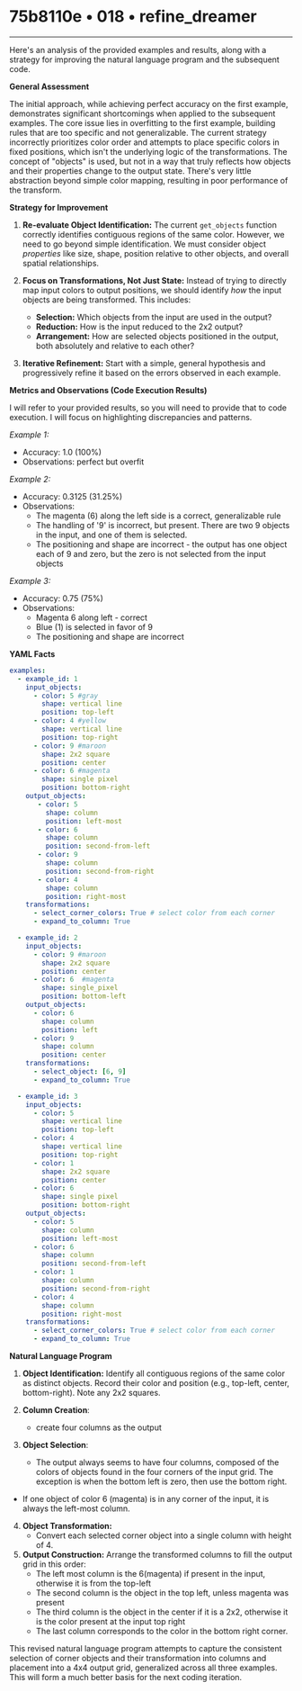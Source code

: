 # 75b8110e • 018 • refine_dreamer

---
Here's an analysis of the provided examples and results, along with a strategy for improving the natural language program and the subsequent code.

**General Assessment**

The initial approach, while achieving perfect accuracy on the first example, demonstrates significant shortcomings when applied to the subsequent examples. The core issue lies in overfitting to the first example, building rules that are too specific and not generalizable. The current strategy incorrectly prioritizes color order and attempts to place specific colors in fixed positions, which isn't the underlying logic of the transformations. The concept of "objects" is used, but not in a way that truly reflects how objects and their properties change to the output state. There's very little abstraction beyond simple color mapping, resulting in poor performance of the transform.

**Strategy for Improvement**

1.  **Re-evaluate Object Identification:** The current `get_objects` function correctly identifies contiguous regions of the same color. However, we need to go beyond simple identification. We must consider object *properties* like size, shape, position relative to other objects, and overall spatial relationships.

2.  **Focus on Transformations, Not Just State:** Instead of trying to directly map input colors to output positions, we should identify *how* the input objects are being transformed. This includes:
    *   **Selection:** Which objects from the input are used in the output?
    *   **Reduction:** How is the input reduced to the 2x2 output?
    *  **Arrangement:** How are selected objects positioned in the output, both absolutely and relative to each other?

3.  **Iterative Refinement:** Start with a simple, general hypothesis and progressively refine it based on the errors observed in each example.

**Metrics and Observations (Code Execution Results)**

I will refer to your provided results, so you will need to provide that to code execution. I will focus on highlighting discrepancies and patterns.

*Example 1:*

*   Accuracy: 1.0 (100%)
*   Observations: perfect but overfit

*Example 2:*

*   Accuracy: 0.3125 (31.25%)
*   Observations:
    *   The magenta (6) along the left side is a correct, generalizable rule
    *   The handling of '9' is incorrect, but present. There are two 9 objects in
        the input, and one of them is selected.
    *   The positioning and shape are incorrect - the output has one object each
        of 9 and zero, but the zero is not selected from the input objects

*Example 3:*

*   Accuracy: 0.75 (75%)
*   Observations:
    *   Magenta 6 along left - correct
    *   Blue (1) is selected in favor of 9
    *  The positioning and shape are incorrect

**YAML Facts**

```yaml
examples:
  - example_id: 1
    input_objects:
      - color: 5 #gray
        shape: vertical line
        position: top-left
      - color: 4 #yellow
        shape: vertical line
        position: top-right
      - color: 9 #maroon
        shape: 2x2 square
        position: center
      - color: 6 #magenta
        shape: single pixel
        position: bottom-right
    output_objects:
       - color: 5
         shape: column
         position: left-most
       - color: 6
         shape: column
         position: second-from-left
       - color: 9
         shape: column
         position: second-from-right
       - color: 4
         shape: column
         position: right-most
    transformations:
      - select_corner_colors: True # select color from each corner
      - expand_to_column: True

  - example_id: 2
    input_objects:
      - color: 9 #maroon
        shape: 2x2 square
        position: center
      - color: 6  #magenta
        shape: single_pixel
        position: bottom-left
    output_objects:
      - color: 6
        shape: column
        position: left
      - color: 9
        shape: column
        position: center
    transformations:
      - select_object: [6, 9]
      - expand_to_column: True

  - example_id: 3
    input_objects:
      - color: 5
        shape: vertical line
        position: top-left
      - color: 4
        shape: vertical line
        position: top-right
      - color: 1
        shape: 2x2 square
        position: center
      - color: 6
        shape: single pixel
        position: bottom-right
    output_objects:
      - color: 5
        shape: column
        position: left-most
      - color: 6
        shape: column
        position: second-from-left
      - color: 1
        shape: column
        position: second-from-right
      - color: 4
        shape: column
        position: right-most
    transformations:
      - select_corner_colors: True # select color from each corner
      - expand_to_column: True

```

**Natural Language Program**

1.  **Object Identification:** Identify all contiguous regions of the same color as distinct objects. Record their color and position (e.g., top-left, center, bottom-right). Note any 2x2 squares.

2. **Column Creation**:
   - create four columns as the output
3.  **Object Selection**:
    - The output always seems to have four columns, composed of the colors of
      objects found in the four corners of the input grid. The exception is when
      the bottom left is zero, then use the bottom right.
   - If one object of color 6 (magenta) is in any corner of the input, it is always the left-most column.
4. **Object Transformation:**
   - Convert each selected corner object into a single column with height of 4.
5. **Output Construction:** Arrange the transformed columns to fill the output grid in this order:
    - The left most column is the 6(magenta) if present in the input, otherwise it is from the top-left
    - The second column is the object in the top left, unless magenta was present
    - The third column is the object in the center if it is a 2x2, otherwise it
      is the color present at the input top right
    - The last column corresponds to the color in the bottom right corner.

This revised natural language program attempts to capture the consistent selection of corner objects and their transformation into columns and placement into a 4x4 output grid, generalized across all three examples. This will form a much better basis for the next coding iteration.

